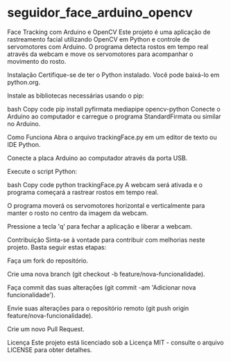 ﻿# seguidor_face_arduino_opencv
 Face Tracking com Arduino e OpenCV
Este projeto é uma aplicação de rastreamento facial utilizando OpenCV em Python e controle de servomotores com Arduino. O programa detecta rostos em tempo real através da webcam e move os servomotores para acompanhar o movimento do rosto.

Instalação
Certifique-se de ter o Python instalado. Você pode baixá-lo em python.org.

Instale as bibliotecas necessárias usando o pip:

bash
Copy code
pip install pyfirmata mediapipe opencv-python
Conecte o Arduino ao computador e carregue o programa StandardFirmata ou similar no Arduino.

Como Funciona
Abra o arquivo trackingFace.py em um editor de texto ou IDE Python.

Conecte a placa Arduino ao computador através da porta USB.

Execute o script Python:

bash
Copy code
python trackingFace.py
A webcam será ativada e o programa começará a rastrear rostos em tempo real.

O programa moverá os servomotores horizontal e verticalmente para manter o rosto no centro da imagem da webcam.

Pressione a tecla 'q' para fechar a aplicação e liberar a webcam.

Contribuição
Sinta-se à vontade para contribuir com melhorias neste projeto. Basta seguir estas etapas:

Faça um fork do repositório.

Crie uma nova branch (git checkout -b feature/nova-funcionalidade).

Faça commit das suas alterações (git commit -am 'Adicionar nova funcionalidade').

Envie suas alterações para o repositório remoto (git push origin feature/nova-funcionalidade).

Crie um novo Pull Request.

Licença
Este projeto está licenciado sob a Licença MIT - consulte o arquivo LICENSE para obter detalhes.
